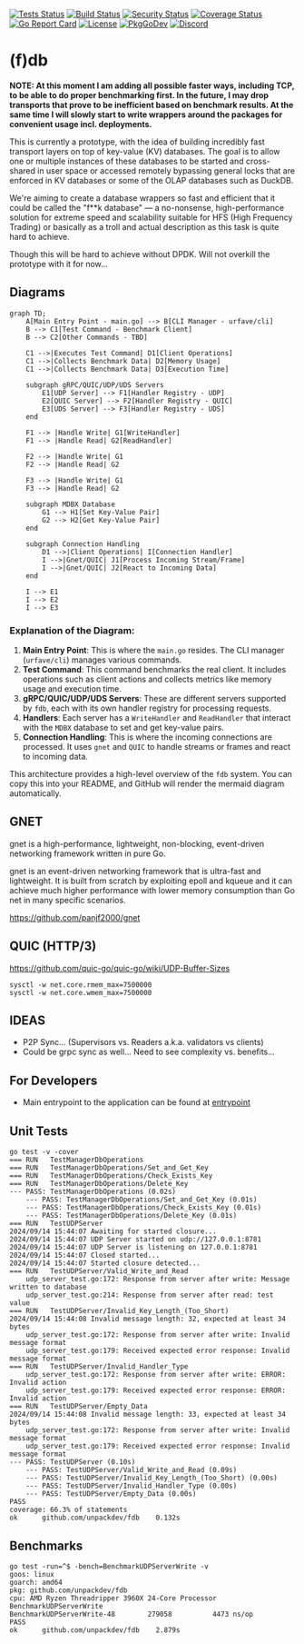 [![Tests Status](https://github.com/unpackdev/fdb/actions/workflows/test.yml/badge.svg)](https://github.com/unpackdev/fdb/actions/workflows/test.yml)
[![Build Status](https://github.com/unpackdev/fdb/actions/workflows/build.yml/badge.svg)](https://github.com/unpackdev/fdb/actions/workflows/build.yml)
[![Security Status](https://github.com/unpackdev/fdb/actions/workflows/gosec.yml/badge.svg)](https://github.com/unpackdev/fdb/actions/workflows/gosec.yml)
[![Coverage Status](https://coveralls.io/repos/github/unpackdev/fdb/badge.svg?branch=main)](https://coveralls.io/github/unpackdev/fdb?branch=main)
[![Go Report Card](https://goreportcard.com/badge/github.com/unpackdev/fdb)](https://goreportcard.com/report/github.com/unpackdev/fdb)
[![License](https://img.shields.io/badge/License-MIT-blue.svg)](https://opensource.org/licenses/MIT)
[![PkgGoDev](https://pkg.go.dev/badge/github.com/unpackdev/fdb)](https://pkg.go.dev/github.com/unpackdev/fdb)
[![Discord](https://img.shields.io/discord/1109929011896909875.svg)](https://discord.gg/PdHVbuTQRX)


# (f)db

**NOTE: At this moment I am adding all possible faster ways, including TCP, to be able to do proper benchmarking first.
In the future, I may drop transports that prove to be inefficient based on benchmark results. At the same time I will slowly start to write wrappers around the packages for convenient usage incl. deployments.**

This is currently a prototype, with the idea of building incredibly fast transport layers on 
top of key-value (KV) databases. The goal is to allow one or multiple instances of these 
databases to be started and cross-shared in user space or accessed remotely bypassing general locks
that are enforced in KV databases or some of the OLAP databases such as DuckDB.

We're aiming to create a database wrappers so fast and efficient that it could be called the 
"f**k database" — a no-nonsense, high-performance solution for extreme speed and scalability suitable for HFS (High Frequency Trading) or basically
as a troll and actual description as this task is quite hard to achieve.

Though this will be hard to achieve without DPDK. Will not overkill the prototype with it for now...

## Diagrams

```mermaid
graph TD;
    A[Main Entry Point - main.go] --> B[CLI Manager - urfave/cli]
    B --> C1[Test Command - Benchmark Client]
    B --> C2[Other Commands - TBD]
    
    C1 -->|Executes Test Command| D1[Client Operations]
    C1 -->|Collects Benchmark Data| D2[Memory Usage]
    C1 -->|Collects Benchmark Data| D3[Execution Time]
    
    subgraph gRPC/QUIC/UDP/UDS Servers
        E1[UDP Server] --> F1[Handler Registry - UDP]
        E2[QUIC Server] --> F2[Handler Registry - QUIC]
        E3[UDS Server] --> F3[Handler Registry - UDS]
    end
    
    F1 --> |Handle Write| G1[WriteHandler]
    F1 --> |Handle Read| G2[ReadHandler]
    
    F2 --> |Handle Write| G1
    F2 --> |Handle Read| G2
    
    F3 --> |Handle Write| G1
    F3 --> |Handle Read| G2
    
    subgraph MDBX Database
        G1 --> H1[Set Key-Value Pair]
        G2 --> H2[Get Key-Value Pair]
    end
    
    subgraph Connection Handling
        D1 -->|Client Operations| I[Connection Handler]
        I -->|Gnet/QUIC| J1[Process Incoming Stream/Frame]
        I -->|Gnet/QUIC| J2[React to Incoming Data]
    end
    
    I --> E1
    I --> E2
    I --> E3
```


### Explanation of the Diagram:

1. **Main Entry Point**: This is where the `main.go` resides. The CLI manager (`urfave/cli`) manages various commands.
2. **Test Command**: This command benchmarks the real client. It includes operations such as client actions and collects metrics like memory usage and execution time.
3. **gRPC/QUIC/UDP/UDS Servers**: These are different servers supported by `fdb`, each with its own handler registry for processing requests.
4. **Handlers**: Each server has a `WriteHandler` and `ReadHandler` that interact with the `MDBX` database to set and get key-value pairs.
5. **Connection Handling**: This is where the incoming connections are processed. It uses `gnet` and `QUIC` to handle streams or frames and react to incoming data.

This architecture provides a high-level overview of the `fdb` system. You can copy this into your README, and GitHub will render the mermaid diagram automatically.


## GNET

gnet is a high-performance, lightweight, non-blocking, event-driven networking framework written in pure Go.

gnet is an event-driven networking framework that is ultra-fast and lightweight. It is built from scratch by exploiting epoll and kqueue and it can achieve much higher performance with lower memory consumption than Go net in many specific scenarios.

https://github.com/panjf2000/gnet



## QUIC (HTTP/3)

https://github.com/quic-go/quic-go/wiki/UDP-Buffer-Sizes




```
sysctl -w net.core.rmem_max=7500000
sysctl -w net.core.wmem_max=7500000
```

## IDEAS

- P2P Sync... (Supervisors vs. Readers a.k.a. validators vs clients)
- Could be grpc sync as well... Need to see complexity vs. benefits...

## For Developers

- Main entrypoint to the application can be found at [entrypoint](./entrypoint)

## Unit Tests

```
go test -v -cover
=== RUN   TestManagerDbOperations
=== RUN   TestManagerDbOperations/Set_and_Get_Key
=== RUN   TestManagerDbOperations/Check_Exists_Key
=== RUN   TestManagerDbOperations/Delete_Key
--- PASS: TestManagerDbOperations (0.02s)
    --- PASS: TestManagerDbOperations/Set_and_Get_Key (0.01s)
    --- PASS: TestManagerDbOperations/Check_Exists_Key (0.01s)
    --- PASS: TestManagerDbOperations/Delete_Key (0.01s)
=== RUN   TestUDPServer
2024/09/14 15:44:07 Awaiting for started closure...
2024/09/14 15:44:07 UDP Server started on udp://127.0.0.1:8781
2024/09/14 15:44:07 UDP Server is listening on 127.0.0.1:8781
2024/09/14 15:44:07 Closed started...
2024/09/14 15:44:07 Started closure detected...
=== RUN   TestUDPServer/Valid_Write_and_Read
    udp_server_test.go:172: Response from server after write: Message written to database
    udp_server_test.go:214: Response from server after read: test value
=== RUN   TestUDPServer/Invalid_Key_Length_(Too_Short)
2024/09/14 15:44:08 Invalid message length: 32, expected at least 34 bytes
    udp_server_test.go:172: Response from server after write: Invalid message format
    udp_server_test.go:179: Received expected error response: Invalid message format
=== RUN   TestUDPServer/Invalid_Handler_Type
    udp_server_test.go:172: Response from server after write: ERROR: Invalid action
    udp_server_test.go:179: Received expected error response: ERROR: Invalid action
=== RUN   TestUDPServer/Empty_Data
2024/09/14 15:44:08 Invalid message length: 33, expected at least 34 bytes
    udp_server_test.go:172: Response from server after write: Invalid message format
    udp_server_test.go:179: Received expected error response: Invalid message format
--- PASS: TestUDPServer (0.10s)
    --- PASS: TestUDPServer/Valid_Write_and_Read (0.09s)
    --- PASS: TestUDPServer/Invalid_Key_Length_(Too_Short) (0.00s)
    --- PASS: TestUDPServer/Invalid_Handler_Type (0.00s)
    --- PASS: TestUDPServer/Empty_Data (0.00s)
PASS
coverage: 66.3% of statements
ok  	github.com/unpackdev/fdb	0.132s
```


## Benchmarks

```
go test -run=^$ -bench=BenchmarkUDPServerWrite -v
goos: linux
goarch: amd64
pkg: github.com/unpackdev/fdb
cpu: AMD Ryzen Threadripper 3960X 24-Core Processor 
BenchmarkUDPServerWrite
BenchmarkUDPServerWrite-48    	  279058	      4473 ns/op
PASS
ok  	github.com/unpackdev/fdb	2.879s
```